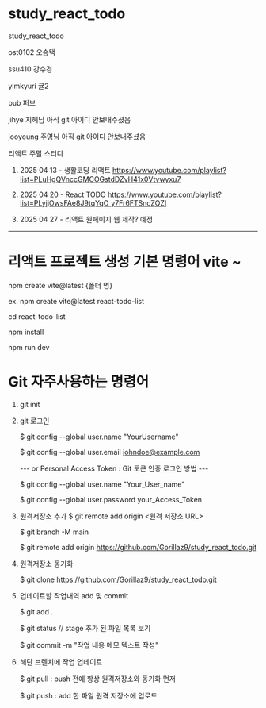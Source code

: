 # study_react_todo

study_react_todo

ost0102 오승택

ssu410 강수경

yimkyuri 귤2

pub 퍼브

jihye 지혜님 아직 git 아이디 안보내주셨음

jooyoung 주영님 아직 git 아이디 안보내주셨음

리액트 주말 스터디

1. 2025 04 13 - 생활코딩 리액트
   https://www.youtube.com/playlist?list=PLuHgQVnccGMCOGstdDZvH41x0Vtvwyxu7

2. 2025 04 20 - React TODO
   https://www.youtube.com/playlist?list=PLyjjOwsFAe8J9tqYqO_y7Fr6FTSncZQZI

3. 2025 04 27 - 리액트 원페이지 웹 제작? 예정

---

# 리액트 프로젝트 생성 기본 명령어 vite ~

npm create vite@latest {폴더 명}

ex. npm create vite@latest react-todo-list

cd react-todo-list

npm install

npm run dev

# Git 자주사용하는 명령어

1. git init

2. git 로그인

   $ git config --global user.name "YourUsername"

   $ git config --global user.email johndoe@example.com

   --- or Personal Access Token : Git 토큰 인증 로그인 방법 ---

   $ git config --global user.name "Your_User_name"

   $ git config --global user.password your_Access_Token

3. 원격저장소 추가 $ git remote add origin <원격 저장소 URL>

   $ git branch -M main

   $ git remote add origin https://github.com/Gorillaz9/study_react_todo.git

4. 원격저장소 동기화

   $ git clone https://github.com/Gorillaz9/study_react_todo.git

5. 업데이트할 작업내역 add 및 commit

   $ git add .

   $ git status // stage 추가 된 파일 목록 보기

   $ git commit -m "작업 내용 메모 텍스트 작성"

6. 해단 브렌치에 작업 업데이트

   $ git pull : push 전에 항상 원격저장소와 동기화 먼저

   $ git push : add 한 파일 원격 저장소에 업로드
